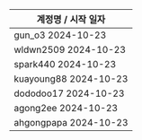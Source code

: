 | 계정명 / 시작 일자|
|--------|
| gun_o3 2024-10-23 |
| wldwn2509 2024-10-23 |
| spark440 2024-10-23 |
| kuayoung88 2024-10-23 |
| dododoo17 2024-10-23 |
| agong2ee 2024-10-23 |
| ahgongpapa 2024-10-23 |
